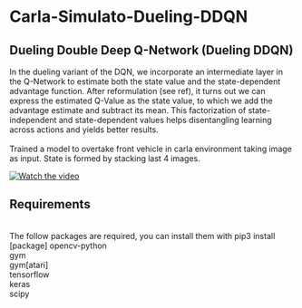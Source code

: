 # Carla-Simulato-Dueling-DDQN

<h2><b>Dueling Double Deep Q-Network (Dueling DDQN)</b></h2>
In the dueling variant of the DQN, we incorporate an intermediate layer in the Q-Network to estimate both the state value and the state-dependent advantage function. After reformulation (see ref), it turns out we can express the estimated Q-Value as the state value, to which we add the advantage estimate and subtract its mean. This factorization of state-independent and state-dependent values helps disentangling learning across actions and yields better results.
<br><br>
Trained a model to overtake front vehicle in carla environment taking image as input. 
State is formed by stacking last 4 images.

[![Watch the video](https://github.com/sainijagjit/Carla-Simulaton-Dueling-DDQN/blob/master/Screenshot%20from%202020-07-02%2020-07-33.png)](https://drive.google.com/file/d/1q-IK11GlPLRgP1JlCBtKgLT0Z2U96_GB/view?usp=sharing)

<h2><b>Requirements</b></h2><br>
The follow packages are required, you can install them with pip3 install [package]
opencv-python<br>
gym<br>
gym[atari]<br>
tensorflow<br>
keras<br>
scipy
